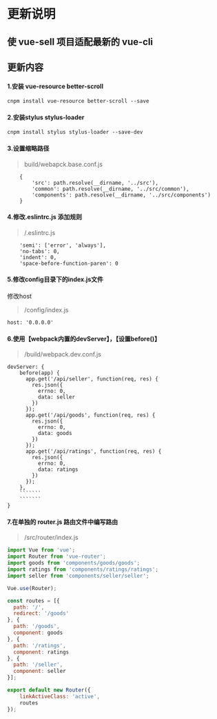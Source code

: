 ﻿更新说明
===================
使 vue-sell 项目适配最新的 vue-cli
----------
更新内容
-------------
#### 1.安装 vue-resource better-scroll
```
cnpm install vue-resource better-scroll --save
```
#### 2.安装stylus stylus-loader 
```
cnpm install stylus stylus-loader --save-dev
```
#### 3.设置缩略路径
>build/webapck.base.conf.js
```
    {
        'src': path.resolve(__dirname, '../src'),
        'common': path.resolve(__dirname, '../src/common'),
        'components': path.resolve(__dirname, '../src/components')
    }
```
#### 4.修改.eslintrc.js 添加规则
>/.eslintrc.js
```
    'semi': ['error', 'always'],
    'no-tabs': 0,
    'indent': 0,
    'space-before-function-paren': 0
```
#### 5.修改config目录下的index.js文件
修改host
>/config/index.js
```
host: '0.0.0.0'
```
#### 6.使用【webpack内置的devServer】，【设置before()】
>/build/webpack.dev.conf.js
```
devServer: {
    before(app) {
      app.get('/api/seller', function(req, res) {
        res.json({
          errno: 0,
          data: seller
        })
      });
      app.get('/api/goods', function(req, res) {
        res.json({
          errno: 0,
          data: goods
        })
      });
      app.get('/api/ratings', function(req, res) {
        res.json({
          errno: 0,
          data: ratings
        })
      });
    },
    ```````
    ```````
}
```
#### 7.在单独的 router.js 路由文件中编写路由
>/src/router/index.js
```js
import Vue from 'vue';
import Router from 'vue-router';
import goods from 'components/goods/goods';
import ratings from 'components/ratings/ratings';
import seller from 'components/seller/seller';

Vue.use(Router);

const routes = [{
  path: '/',
  redirect: '/goods'
}, {
  path: '/goods',
  component: goods
}, {
  path: '/ratings',
  component: ratings
}, {
  path: '/seller',
  component: seller
}];

export default new Router({
    linkActiveClass: 'active',
    routes
});
